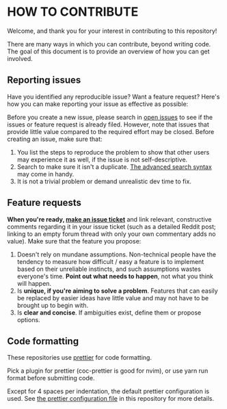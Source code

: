 # HOW TO CONTRIBUTE

Welcome, and thank you for your interest in contributing to this repository!

There are many ways in which you can contribute, beyond writing code. The goal of this document is to provide an overview of how you can get involved.

## Reporting issues

Have you identified any reproducible issue? Want a feature request? Here's how you can make reporting your issue as effective as possible:

Before you create a new issue, please search in [open issues](https://github.com/BurraAbhishek/Matrices_ElementaryOperations/issues) to see if the issues or feature request is already filed. However, note that issues that provide little value compared to the required effort may be closed. Before creating an issue, make sure that:

1. You list the steps to reproduce the problem to show that other users may experience it as well, if the issue is not self-descriptive.
2. Search to make sure it isn't a duplicate. [The advanced search syntax](https://help.github.com/articles/searching-issues/) may come in handy.
3. It is not a trivial problem or demand unrealistic dev time to fix.

## Feature requests

**When you're ready, [make an issue ticket](https://github.com/BurraAbhishek/Matrices_ElementaryOperations/issues/new)** and link relevant, constructive comments regarding it in your issue ticket (such as a detailed Reddit post; linking to an empty forum thread with only your own commentary adds no value). Make sure that the feature you propose:

1. Doesn't rely on mundane assumptions. Non-technical people have the tendency to measure how difficult / easy a feature is to implement based on their unreliable instincts, and such assumptions wastes everyone's time. **Point out what needs to happen**, not what you think will happen.
2. Is **unique, if you're aiming to solve a problem**. Features that can easily be replaced by easier ideas have little value and may not have to be brought up to begin with.
3. Is **clear and concise**. If ambiguities exist, define them or propose options.

## Code formatting


These repositories use [prettier](https://prettier.io) for code formatting.

Pick a plugin for prettier (coc-prettier is good for nvim), or use yarn run format before submitting code.

Except for 4 spaces per indentation, the default prettier configuration is used. See [the prettier configuration file](https://github.com/BurraAbhishek/Matrices_ElementaryOperations/blob/main/.prettierrc.json) in this repository for more details.
